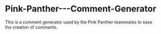 # Pink-Panther---Comment-Generator
This is a comment generator used by the Pink Panther teammates to ease the creation of comments.
